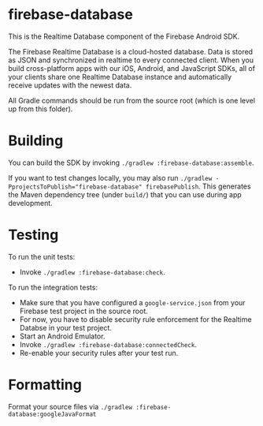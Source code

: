 # firebase-database

This is the Realtime Database component of the Firebase Android SDK.

The Firebase Realtime Database is a cloud-hosted database. Data is stored as JSON and synchronized
in realtime to every connected client. When you build cross-platform apps with our iOS, Android,
and JavaScript SDKs, all of your clients share one Realtime Database instance and automatically
receive updates with the newest data.

All Gradle commands should be run from the source root (which is one level up from this folder).

Building
========
You can build the SDK by invoking `./gradlew :firebase-database:assemble`.

If you want to test changes locally, you may also run
`./gradlew -PprojectsToPublish="firebase-database" firebasePublish`. This generates the Maven 
dependency tree (under `build/`) that you can use during app development.

Testing
=======

To run the unit tests:

- Invoke `./gradlew :firebase-database:check`.

To run the integration tests:

- Make sure that you have configured a `google-service.json` from your Firebase test project in the
  source root.
- For now, you have to disable security rule enforcement for the Realtime Databse in your test
  project.
- Start an Android Emulator.
- Invoke `./gradlew :firebase-database:connectedCheck`.
- Re-enable your security rules after your test run.


Formatting
==========
Format your source files via `./gradlew :firebase-database:googleJavaFormat`


